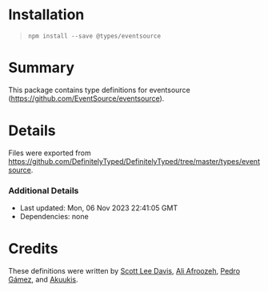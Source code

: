 # Installation
> `npm install --save @types/eventsource`

# Summary
This package contains type definitions for eventsource (https://github.com/EventSource/eventsource).

# Details
Files were exported from https://github.com/DefinitelyTyped/DefinitelyTyped/tree/master/types/eventsource.

### Additional Details
 * Last updated: Mon, 06 Nov 2023 22:41:05 GMT
 * Dependencies: none

# Credits
These definitions were written by [Scott Lee Davis](https://github.com/scottleedavis), [Ali Afroozeh](https://github.com/afroozeh), [Pedro Gámez](https://github.com/snakedrak), and [Akuukis](https://github.com/Akuukis).
